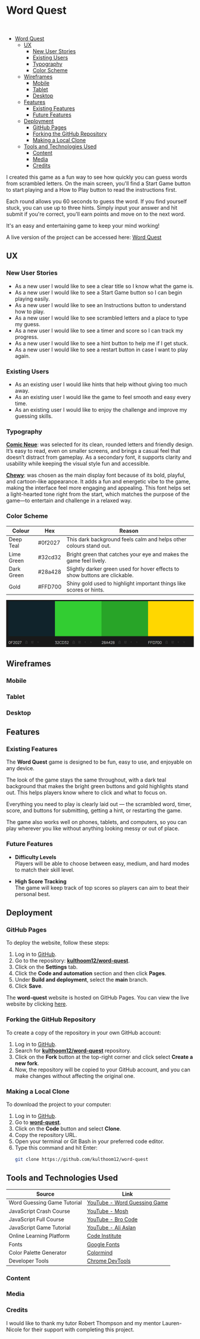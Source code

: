 # Word Quest

<img src="">

- [Word Quest](#word-quest)
  - [UX](#ux)
    - [New User Stories](#new-user-stories)
    - [Existing Users](#existing-users)
    - [Typography](#typography)
    - [Color Scheme](#color-scheme)
  - [Wireframes](#wireframes)
    - [Mobile](#mobile)
    - [Tablet](#tablet)
    - [Desktop](#desktop)
  - [Features](#features)
    - [Existing Features](#existing-features)
    - [Future Features](#future-features)
  - [Deployment](#deployment)
    - [GitHub Pages](#github-pages)
    - [Forking the GitHub Repository](#forking-the-github-repository)
    - [Making a Local Clone](#making-a-local-clone)
  - [Tools and Technologies Used](#tools-and-technologies-used)
    - [Content](#content)
    - [Media](#media)
    - [Credits](#credits)


I created this game as a fun way to see how quickly you can guess words from scrambled letters.  On the main screen, you'll find a Start Game button to start playing and a How to Play button to read the instructions first.

 Each round allows you 60 seconds to guess the word.  If you find yourself stuck, you can use up to three hints. Simply input your answer and hit submit if you're correct, you'll earn points and move on to the next word.

 It's an easy and entertaining game to keep your mind working!
 
A live version of the project can be accessed here: [Word Quest](kulthoom12.github.io/Word-Quest/)

## UX

### New User Stories

- As a new user I would like to see a clear title so I know what the game is.
- As a new user I would like to see a Start Game button so I can begin playing easily.
- As a new user I would like to see an Instructions button to understand how to play.
- As a new user I would like to see scrambled letters and a place to type my guess.
- As a new user I would like to see a timer and score so I can track my progress.
- As a new user I would like to see a hint button to help me if I get stuck.
- As a new user I would like to see a restart button in case I want to play again.

### Existing Users

- As an existing user I would like hints that help without giving too much away.
- As an existing user I would like the game to feel smooth and easy every time.
- As an existing user I would like to enjoy the challenge and improve my guessing skills.

### Typography 

**[Comic Neue](https://fonts.google.com/specimen/Chewy)**: was selected for its clean, rounded letters and friendly design. It’s easy to read, even on smaller screens, and brings a casual feel that doesn’t distract from gameplay. As a secondary font, it supports clarity and usability while keeping the visual style fun and accessible.

**[Chewy](https://fonts.google.com/specimen/Comic+Neue)**: was chosen as the main display font because of its bold, playful, and cartoon-like appearance. It adds a fun and energetic vibe to the game, making the interface feel more engaging and appealing. This font helps set a light-hearted tone right from the start, which matches the purpose of the game—to entertain and challenge in a relaxed way.

### Color Scheme

| Colour     | Hex     | Reason                                                                      |
| ---------- | ------- | --------------------------------------------------------------------------- |
| Deep Teal  | #0f2027 | This dark background feels calm and helps other colours stand out.          |
| Lime Green | #32cd32 | Bright green that catches your eye and makes the game feel lively.          |
| Dark Green | #28a428 | Slightly darker green used for hover effects to show buttons are clickable. |
| Gold       | #FFD700 | Shiny gold used to highlight important things like scores or hints.         |

<img src="assets/images/color.png">

## Wireframes

### Mobile 
### Tablet
### Desktop 

## Features

### Existing Features

The **Word Quest** game is designed to be fun, easy to use, and enjoyable on any device.

The look of the game stays the same throughout, with a dark teal background that makes the bright green buttons and gold highlights stand out. This helps players know where to click and what to focus on.

Everything you need to play is clearly laid out — the scrambled word, timer, score, and buttons for submitting, getting a hint, or restarting the game.

The game also works well on phones, tablets, and computers, so you can play wherever you like without anything looking messy or out of place.

### Future Features

- **Difficulty Levels**  
  Players will be able to choose between easy, medium, and hard modes to match their skill level.

- **High Score Tracking**  
  The game will keep track of top scores so players can aim to beat their personal best.

## Deployment

### GitHub Pages

To deploy the website, follow these steps:

1. Log in to [GitHub](https://github.com/).
2. Go to the repository: **[kulthoom12/word-quest](https://github.com/kulthoom12/word-quest)**.
3. Click on the **Settings** tab.
4. Click the **Code and automation** section and then click **Pages**.
5. Under **Build and deployment**, select the **main** branch.
6. Click **Save**.

The **word-quest** website is hosted on GitHub Pages. You can view the live website by clicking [here](https://github.com/kulthoom12/word-quest).

### Forking the GitHub Repository

To create a copy of the repository in your own GitHub account:

1. Log in to [GitHub](https://github.com/).
2. Search for **[kulthoom12/word-quest](https://github.com/kulthoom12/word-quest)** repository.
3. Click on the **Fork** button at the top-right corner and click select **Create a new fork**.
4. Now, the repository will be copied to your GitHub account, and you can make changes without affecting the original one.

### Making a Local Clone

To download the project to your computer:

1. Log in to [GitHub](https://github.com/).
2. Go to **[word-quest](https://github.com/kulthoom12/word-quest)**.
3. Click on the **Code** button and select **Clone**.
4. Copy the repository URL.
5. Open your terminal or Git Bash in your preferred code editor.
6. Type this command and hit Enter:
   ```bash
   git clone https://github.com/kulthoom12/word-quest

## Tools and Technologies Used

| Source                      | Link                                                                                                      |
| --------------------------- | --------------------------------------------------------------------------------------------------------- |
| Word Guessing Game Tutorial | [YouTube - Word Guessing Game](https://www.youtube.com/watch?v=JYVycJ2CXiI)                               |
| JavaScript Crash Course     | [YouTube - Mosh](https://www.youtube.com/watch?v=W6NZfCO5SIk)                                             |
| JavaScript Full Course      | [YouTube - Bro Code](https://www.youtube.com/watch?v=Ihy0QziLDf0&list=PLZPZq0r_RZOO1zkgO4bIdfuLpizCeHYKv) |
| JavaScript Game Tutorial    | [YouTube - Ali Aslan](https://www.youtube.com/watch?v=2wJKJRa9ncI)                                        |
| Online Learning Platform    | [Code Institute](https://learn.codeinstitute.net/dashboard)                                               |
| Fonts                       | [Google Fonts](https://fonts.google.com/)                                                                 |
| Color Palette Generator     | [Colormind](http://colormind.io/)                                                                         |
| Developer Tools             | [Chrome DevTools](https://developer.chrome.com/docs/)                                                     |


### Content

### Media

### Credits

I would like to thank my tutor Robert Thompson and my mentor Lauren-Nicole for their support with completing this project.



